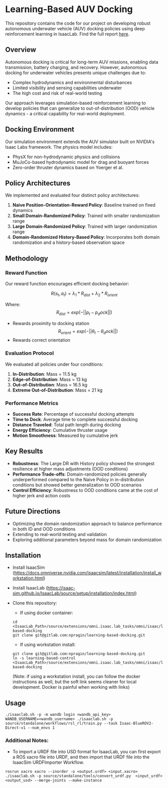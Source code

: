 # Learning-Based AUV Docking

This repository contains the code for our project on developing robust autonomous underwater vehicle (AUV) docking policies using deep reinforcement learning in IsaacLab. Find the full report [here](readme_assets/report.pdf).

## Overview

Autonomous docking is critical for long-term AUV missions, enabling data transmission, battery charging, and recovery. However, autonomous docking for underwater vehicles presents unique challenges due to:
- Complex hydrodynamics and environmental disturbances
- Limited visibility and sensing capabilities underwater
- The high cost and risk of real-world testing

Our approach leverages simulation-based reinforcement learning to develop policies that can generalize to out-of-distribution (OOD) vehicle dynamics - a critical capability for real-world deployment.

## Docking Environment

Our simulation environment extends the AUV simulator built on NVIDIA's Isaac Labs framework. The physics model includes:

- PhysX for non-hydrodynamic physics and collisions
- MuJoCo-based hydrodynamic model for drag and buoyant forces
- Zero-order thruster dynamics based on Yoerger et al.

## Policy Architectures

We implemented and evaluated four distinct policy architectures:

1. **Naive Position-Orientation-Reward Policy**: Baseline trained on fixed dynamics
2. **Small Domain-Randomized Policy**: Trained with smaller randomization range
3. **Large Domain-Randomized Policy**: Trained with larger randomization range
4. **Domain-Randomized History-Based Policy**: Incorporates both domain randomization and a history-based observation space

## Methodology

### Reward Function

Our reward function encourages efficient docking behavior:

$$R(s_t, a_t) = λ_1 * R_{dist} + λ_2 * R_{orient}$$

Where:
$$R_{dist} = exp(-||p_t - p_dock||)$$
  - Rewards proximity to docking station
$$R_{orient} = exp(-||θ_t - θ_dock||)$$
  - Rewards correct orientation

### Evaluation Protocol

We evaluated all policies under four conditions:
1. **In-Distribution**: Mass = 11.5 kg
2. **Edge-of-Distribution**: Mass = 13 kg
3. **Out-of-Distribution**: Mass = 16.5 kg
4. **Extreme Out-of-Distribution**: Mass = 21 kg

### Performance Metrics
- **Success Rate**: Percentage of successful docking attempts
- **Time to Dock**: Average time to complete successful docking
- **Distance Traveled**: Total path length during docking
- **Energy Efficiency**: Cumulative thruster usage
- **Motion Smoothness**: Measured by cumulative jerk

## Key Results

- **Robustness**: The Large DR with History policy showed the strongest resilience at higher mass adjustments (OOD conditions)
- **Performance Trade-offs**: Domain-randomized policies generally underperformed compared to the Naive Policy in in-distribution conditions but showed better generalization to OOD scenarios
- **Control Efficiency**: Robustness to OOD conditions came at the cost of higher jerk and action costs

## Future Directions

- Optimizing the domain randomization approach to balance performance in both ID and OOD conditions
- Extending to real-world testing and validation
- Exploring additional parameters beyond mass for domain randomization

## Installation

- Install IsaacSim (https://docs.omniverse.nvidia.com/isaacsim/latest/installation/install_workstation.html)
- Install IsaacLab (https://isaac-sim.github.io/IsaacLab/source/setup/installation/index.html)

- Clone this repository:

  - If using docker container:
  ```
  cd <IsaacLab_Path>/source/extensions/omni.isaac.lab_tasks/omni/isaac/lab_tasks/direct/learning-based-docking
  git clone git@gitlab.com:npragin/learning-based-docking.git
  ```

  - If using workstation install:
  ```
  git clone git@gitlab.com:npragin/learning-based-docking.git
  ln -s learning-based-control <IsaacLab_Path>/source/extensions/omni.isaac.lab_tasks/omni/isaac/lab_tasks/direct/learning-based-docking
  ```
  (Note: if using a workstation install, you can follow the docker instructions as well, but the soft link seems cleaner for local development. Docker is painful when working with links)

## Usage

```
./isaaclab.sh -p -m wandb login <wandb_api_key>
WANDB_USERNAME=<wandb_username> ./isaaclab.sh -p source/standalone/workflows/rsl_rl/train.py --task Isaac-BlueROV2-Direct-v1 --num_envs 1
```

### Additional Notes:

 - To import a URDF file into USD format for IsaacLab, you can first export a ROS xacro file into URDF, and then import that URDF file into the IsaacSim URDFImporter Workflow.

 ```
 rosrun xacro xacro --inorder -o <output.urdf> <input.xacro>
 ./isaaclab.sh -p source/standalone/tools/convert_urdf.py  <input_urdf> <output_usd> --merge-joints --make-instance
 ```